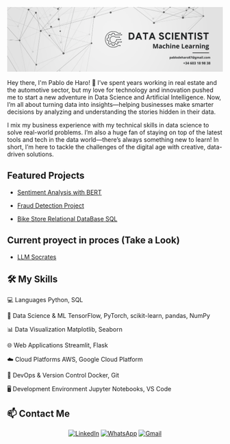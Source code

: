 <div align="center">
  <img src="./1.png" alt="Mi Banner">
</div>

Hey there, I'm Pablo de Haro! 👋
I’ve spent years working in real estate and the automotive sector, but my love for technology and innovation pushed me to start a new adventure in Data Science and Artificial Intelligence.
Now, I’m all about turning data into insights—helping businesses make smarter decisions by analyzing and understanding the stories hidden in their data.

I mix my business experience with my technical skills in data science to solve real-world problems. I’m also a huge fan of staying on top of the latest tools and tech in the data world—there’s always something new to learn!
In short, I’m here to tackle the challenges of the digital age with creative, data-driven solutions.

## Featured Projects

- [Sentiment Analysis with BERT](https://github.com/Pablodeharo/Sentiment-Analysis-with-BERT-Light)

  
- [Fraud Detection Project](https://github.com/Pablodeharo/Fraude-en-transacciones)


- [Bike Store Relational DataBase SQL](https://github.com/Pablodeharo/Bike-Store-Relational-DB)

## Current proyect in proces (Take a Look)

- [LLM Socrates](https://github.com/Pablodeharo/Socrates)

## 🛠 My Skills

 💻 Languages 
 Python, SQL 

 🧠 Data Science & ML 
 TensorFlow, PyTorch, scikit-learn, pandas, NumPy 

 📊 Data Visualization 
 Matplotlib, Seaborn 

 🌐 Web Applications 
 Streamlit, Flask 

 ☁️ Cloud Platforms 
AWS, Google Cloud Platform 

 🔧 DevOps & Version Control 
 Docker, Git 

 🖥️ Development Environment 
 Jupyter Notebooks, VS Code 

## 📫 Contact Me

<div align="center">
  
[![LinkedIn](https://img.shields.io/badge/LinkedIn-0077B5?style=for-the-badge&logo=linkedin&logoColor=white)](https://www.linkedin.com/in/pablo-de-haro-pishoudt-0871972b6/)
[![WhatsApp](https://img.shields.io/badge/WhatsApp-25D366?style=for-the-badge&logo=whatsapp&logoColor=white)](https://wa.me/+34603189838)
[![Gmail](https://img.shields.io/badge/Gmail-D14836?style=for-the-badge&logo=gmail&logoColor=white)](mailto:pablodeharo872@gmail.com)

</div>


